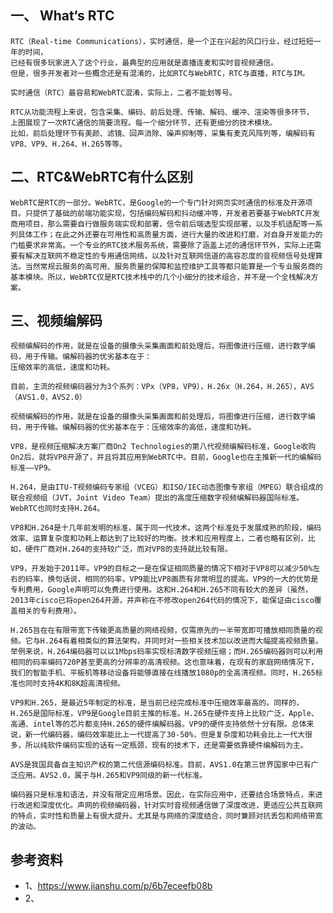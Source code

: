 ##	一、	What‘s RTC
	RTC（Real-time Communications），实时通信，是一个正在兴起的风口行业，经过短短一年的时间，
	已经有很多玩家进入了这个行业，最典型的应用就是直播连麦和实时音视频通信。
	但是，很多开发者对一些概念还是有混淆的，比如RTC与WebRTC，RTC与直播，RTC与IM。

	实时通信（RTC）最容易和WebRTC混淆，实际上，二者不能划等号。

	RTC从功能流程上来说，包含采集、编码、前后处理、传输、解码、缓冲、渲染等很多环节，
	上图展现了一次RTC通信的简要流程。每一个细分环节，还有更细分的技术模块。
	比如，前后处理环节有美颜、滤镜、回声消除、噪声抑制等，采集有麦克风阵列等，编解码有VP8、VP9、H.264、H.265等等。



## 二、RTC&WebRTC有什么区别
	
	WebRTC是RTC的一部分。WebRTC，是Google的一个专门针对网页实时通信的标准及开源项目。只提供了基础的前端功能实现，包括编码解码和抖动缓冲等，开发者若要基于WebRTC开发商用项目，那么需要自行做服务端实现和部署，信令前后端选型实现部署，以及手机适配等一系列具体工作；在此之外还要在可用性和高质量方面，进行大量的改进和打磨，对自身开发能力的门槛要求非常高。一个专业的RTC技术服务系统，需要除了涵盖上述的通信环节外，实际上还需要有解决互联网不稳定性的专用通信网络，以及针对互联网信道的高容忍度的音视频信号处理算法。当然常规云服务的高可用、服务质量的保障和监控维护工具等都只能算是一个专业服务商的基本模块。所以，WebRTC仅是RTC技术栈中的几个小细分的技术组合，并不是一个全栈解决方案。


##	三、视频编解码
	视频编解码的作用，就是在设备的摄像头采集画面和前处理后，将图像进行压缩，进行数字编码，用于传输。编解码器的优劣基本在于：
	压缩效率的高低，速度和功耗。

	目前，主流的视频编码器分为3个系列：VPx（VP8，VP9），H.26x（H.264，H.265），AVS（AVS1.0，AVS2.0）

	视频编解码的作用，就是在设备的摄像头采集画面和前处理后，将图像进行压缩，进行数字编码，用于传输。编解码器的优劣基本在于：压缩效率的高低，速度和功耗。

	VP8，是视频压缩解决方案厂商On2 Technologies的第八代视频编解码标准，Google收购On2后，就将VP8开源了，并且将其应用到WebRTC中。目前，Google也在主推新一代的编解码标准——VP9。

	H.264，是由ITU-T视频编码专家组（VCEG）和ISO/IEC动态图像专家组（MPEG）联合组成的联合视频组（JVT，Joint Video Team）提出的高度压缩数字视频编解码器国际标准。 WebRTC也同时支持H.264。

	VP8和H.264是十几年前发明的标准，属于同一代技术。这两个标准处于发展成熟的阶段，编码效率、运算复杂度和功耗上都达到了比较好的均衡。技术和应用程度上，二者也略有区别，比如，硬件厂商对H.264的支持较广泛，而对VP8的支持就比较有限。

	VP9，开发始于2011年。VP9的目标之一是在保证相同质量的情况下相对于VP8可以减少50%左右的码率，换句话说，相同的码率，VP9能比VP8画质有非常明显的提高。VP9的一大的优势是专利费用，Google声明可以免费进行使用。这和H.264和H.265不同有较大的差异（虽然，2013年cisco已将open264开源，并声称在不修改open264代码的情况下，能保证由cisco覆盖相关的专利费用）。

	H.265旨在在有限带宽下传输更高质量的网络视频，仅需原先的一半带宽即可播放相同质量的视频。它与H.264有着相类似的算法架构，并同时对一些相关技术加以改进而大幅提高视频质量。举例来说，H.264编码器可以以1Mbps码率实现标清数字视频压缩；而H.265编码器则可以利用相同的码率编码720P甚至更高的分辨率的高清视频。这也意味着，在现有的家庭网络情况下，我们的智能手机、平板机等移动设备将能够直接在线播放1080p的全高清视频。同时，H.265标准也同时支持4K和8K超高清视频。

	VP9和H.265，是最近5年制定的标准，是当前已经完成标准中压缩效率最高的。同样的，H.265是国际标准，VP9是Google目前主推的标准。H.265在硬件支持上比较广泛，Apple、高通、intel等的芯片都支持H.265的硬件编解码器。VP9的硬件支持依然十分有限。总体来说，新一代编码器，编码效率能比上一代提高了30-50%，但是复杂度和功耗会比上一代大很多，所以纯软件编码实现的话有一定瓶颈，现有的技术下，还是需要依靠硬件编解码为主。

	AVS是我国具备自主知识产权的第二代信源编码标准。目前，AVS1.0在第三世界国家中已有广泛应用。AVS2.0，属于与H.265和VP9同级的新一代标准。

	编码器只是标准和语法，并没有限定应用场景。因此，在实际应用中，还要结合场景特点，来进行改进和深度优化。声网的视频编码器，针对实时音视频通信做了深度改进，更适应公共互联网的特点，实时性和质量上有很大提升。尤其是与网络的深度结合，同时兼顾对抗丢包和网络带宽的波动。








## 参考资料
-	1、https://www.jianshu.com/p/6b7eceefb08b
-	2、


